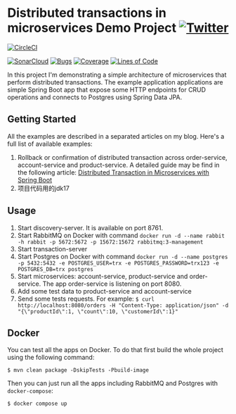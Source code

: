 # Distributed transactions in microservices Demo Project [![Twitter](https://img.shields.io/twitter/follow/piotr_minkowski.svg?style=social&logo=twitter&label=Follow%20Me)](https://twitter.com/piotr_minkowski)

[![CircleCI](https://circleci.com/gh/piomin/sample-spring-microservices-transactions.svg?style=svg)](https://circleci.com/gh/piomin/sample-spring-microservices-transactions)

[![SonarCloud](https://sonarcloud.io/images/project_badges/sonarcloud-black.svg)](https://sonarcloud.io/dashboard?id=piomin_sample-spring-microservices-transactions)
[![Bugs](https://sonarcloud.io/api/project_badges/measure?project=piomin_sample-spring-microservices-transactions&metric=bugs)](https://sonarcloud.io/dashboard?id=piomin_sample-spring-microservices-transactions)
[![Coverage](https://sonarcloud.io/api/project_badges/measure?project=piomin_sample-spring-microservices-transactions&metric=coverage)](https://sonarcloud.io/dashboard?id=piomin_sample-spring-microservices-transactions)
[![Lines of Code](https://sonarcloud.io/api/project_badges/measure?project=piomin_sample-spring-microservices-transactions&metric=ncloc)](https://sonarcloud.io/dashboard?id=piomin_sample-spring-microservices-transactions)

In this project I'm demonstrating a simple architecture of microservices that perform distributed transactions. The example application applications are simple Spring Boot app that expose some HTTP endpoints for CRUD operations and connects to Postgres using Spring Data JPA.

## Getting Started 
All the examples are described in a separated articles on my blog. Here's a full list of available examples:
1. Rollback or confirmation of distributed transaction across order-service, account-service and product-service. A detailed guide may be find in the following article: [Distributed Transaction in Microservices with Spring Boot](https://piotrminkowski.com/2020/06/19/distributed-transactions-in-microservices-with-spring-boot/)
2. 项目代码用的jdk17
## Usage
1. Start discovery-server. It is available on port 8761.
2. Start RabbitMQ on Docker with command `docker run -d --name rabbit -h rabbit -p 5672:5672 -p 15672:15672 rabbitmq:3-management`
3. Start transaction-server
4. Start Postgres on Docker with command `docker run -d --name postgres -p 5432:5432 -e POSTGRES_USER=trx -e POSTGRES_PASSWORD=trx123 -e POSTGRES_DB=trx postgres`
4. Start microservices: account-service, product-service and order-service. The app order-service is listening on port 8080.
5. Add some test data to product-service and account-service
5. Send some tests requests. For example: `$ curl http://localhost:8080/orders -H "Content-Type: application/json" -d "{\"productId\":1, \"count\":10, \"customerId\":1}"`

## Docker
You can test all the apps on Docker. To do that first build the whole project using the following command:
```shell
$ mvn clean package -DskipTests -Pbuild-image
```

Then you can just run all the apps including RabbitMQ and Postgres with `docker-compose`:
```shell
$ docker compose up
```
